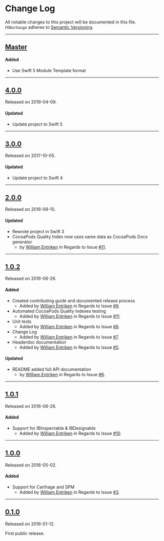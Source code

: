 # Change Log
All notable changes to this project will be documented in this file.
`FDBarGauge` adheres to [Semantic Versioning](http://semver.org/).

---

## [Master](https://github.com/fulldecent/FDBarGauge/compare/4.0.0...master)

#### Added

* Use Swift 5 Module Template format

---

## [4.0.0](https://github.com/fulldecent/FDBarGauge/releases/tag/4.0.0)
Released on 2019-04-09.

#### Updated
- Update project to Swift 5

---

## [3.0.0](https://github.com/fulldecent/FDBarGauge/releases/tag/3.0.0)
Released on 2017-10-05.

#### Updated
- Update project to Swift 4

---

## [2.0.0](https://github.com/fulldecent/FDBarGauge/releases/tag/2.0.0)
Released on 2016-09-10.

#### Updated
- Rewrote project in Swift 3
- CocoaPods Quality Index now uses same data as CocoaPods Docs generator
  -  by [William Entriken](https://github.com/fulldecent) in Regards to Issue
  [#11](https://github.com/fulldecent/FDBarGauge/issues/11).

---

## [1.0.2](https://github.com/fulldecent/FDBarGauge/releases/tag/1.0.2)
Released on 2016-06-26.

#### Added
- Created contributing guide and documented release process
  - Added by [William Entriken](https://github.com/fulldecent) in Regards to Issue
  [#9](https://github.com/fulldecent/FDBarGauge/issues/9).
- Automated CocoaPods Quality Indexes testing
  - Added by [William Entriken](https://github.com/fulldecent) in Regards to Issue
  [#11](https://github.com/fulldecent/FDBarGauge/issues/11).
- Unit tests
  - Added by [William Entriken](https://github.com/fulldecent) in Regards to Issue
  [#8](https://github.com/fulldecent/FDBarGauge/issues/8).
- Change Log
  - Added by [William Entriken](https://github.com/fulldecent) in Regards to Issue
  [#7](https://github.com/fulldecent/FDBarGauge/issues/7).
- Headerdoc documentation
  - Added by [William Entriken](https://github.com/fulldecent) in Regards to Issue
  [#5](https://github.com/fulldecent/FDBarGauge/issues/5).

#### Updated
- README added full API documentation
  -  by [William Entriken](https://github.com/fulldecent) in Regards to Issue
  [#6](https://github.com/fulldecent/FDBarGauge/issues/6).

---

## [1.0.1](https://github.com/fulldecent/FDBarGauge/releases/tag/1.0.1)
Released on 2016-06-26.

#### Added
- Support for IBInspectable & IBDesignable
  - Added by [William Entriken](https://github.com/fulldecent) in Regards to Issue
  [#10](https://github.com/fulldecent/FDBarGauge/issues/10).

---

## [1.0.0](https://github.com/fulldecent/FDBarGauge/releases/tag/1.0.0)
Released on 2016-05-02.

#### Added
- Support for Carthage and SPM
  - Added by [William Entriken](https://github.com/fulldecent) in Regards to Issue
  [#3](https://github.com/fulldecent/FDBarGauge/issues/3).

---

## [0.1.0](https://github.com/fulldecent/FDBarGauge/releases/tag/0.1.0)
Released on 2016-01-12.

First public release.
